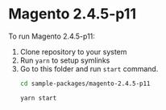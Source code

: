 # Magento 2.4.5-p11

To run Magento 2.4.5-p11:

1. Clone repository to your system
2. Run `yarn` to setup symlinks
3. Go to this folder and run `start` command.
    ```bash
    cd sample-packages/magento-2.4.5-p11

    yarn start
    ```